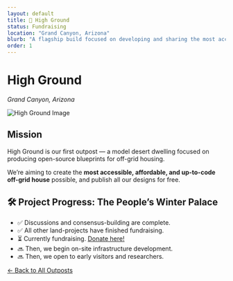 ```yaml
---
layout: default
title: 🌄 High Ground
status: Fundraising
location: "Grand Canyon, Arizona"
blurb: "A flagship build focused on developing and sharing the most accessible, sustainable, and code-compliant off-grid housing plans."
order: 1
---
```


# High Ground  
_Grand Canyon, Arizona_

![High Ground Image](https://highdesertinstitute.org/wp-content/uploads/2023/10/sustainable.jpg)

## Mission

High Ground is our first outpost — a model desert dwelling focused on producing open-source blueprints for off-grid housing.

We’re aiming to create the **most accessible, affordable, and up-to-code off-grid house** possible, and publish all our designs for free.

## 🛠️ Project Progress: The People’s Winter Palace
- ✅ Discussions and consensus-building are complete.
- ✅ All other land-projects have finished fundraising.
- ⏳ Currently fundraising. [Donate here!](https://www.gofundme.com/f/build-a-foundation-for-the-survival-of-humanity)
- 🔜 Then, we begin on-site infrastructure development.
- 🔜 Then, we open to early visitors and researchers.

[← Back to All Outposts](/outposts/)
